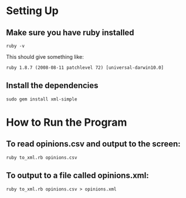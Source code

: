 # Setting Up

## Make sure you have ruby installed

    ruby -v

This should give something like:

    ruby 1.8.7 (2008-08-11 patchlevel 72) [universal-darwin10.0]


## Install the dependencies

    sudo gem install xml-simple

# How to Run the Program

## To read opinions.csv and output to the screen:

    ruby to_xml.rb opinions.csv
    
## To output to a file called opinions.xml:

    ruby to_xml.rb opinions.csv > opinions.xml